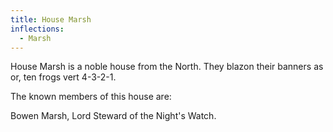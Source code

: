 ```yaml
---
title: House Marsh
inflections:
  - Marsh
---
```


House Marsh is a noble house from the North. They blazon their banners as or, ten frogs vert 4-3-2-1.

The known members of this house are:

Bowen Marsh, Lord Steward of the Night's Watch.



